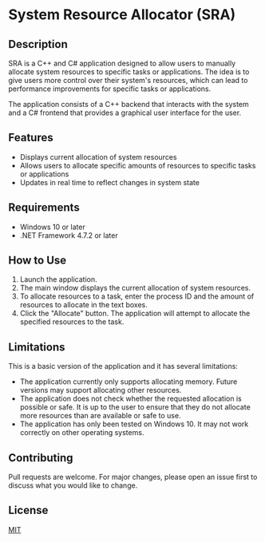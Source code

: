 # System Resource Allocator (SRA)

## Description

SRA is a C++ and C# application designed to allow users to manually allocate system resources to specific tasks or applications. The idea is to give users more control over their system's resources, which can lead to performance improvements for specific tasks or applications.

The application consists of a C++ backend that interacts with the system and a C# frontend that provides a graphical user interface for the user.

## Features

- Displays current allocation of system resources
- Allows users to allocate specific amounts of resources to specific tasks or applications
- Updates in real time to reflect changes in system state

## Requirements

- Windows 10 or later
- .NET Framework 4.7.2 or later

## How to Use

1. Launch the application.
2. The main window displays the current allocation of system resources.
3. To allocate resources to a task, enter the process ID and the amount of resources to allocate in the text boxes.
4. Click the "Allocate" button. The application will attempt to allocate the specified resources to the task.

## Limitations

This is a basic version of the application and it has several limitations:

- The application currently only supports allocating memory. Future versions may support allocating other resources.
- The application does not check whether the requested allocation is possible or safe. It is up to the user to ensure that they do not allocate more resources than are available or safe to use.
- The application has only been tested on Windows 10. It may not work correctly on other operating systems.

## Contributing

Pull requests are welcome. For major changes, please open an issue first to discuss what you would like to change.

## License

[MIT](https://choosealicense.com/licenses/mit/)
